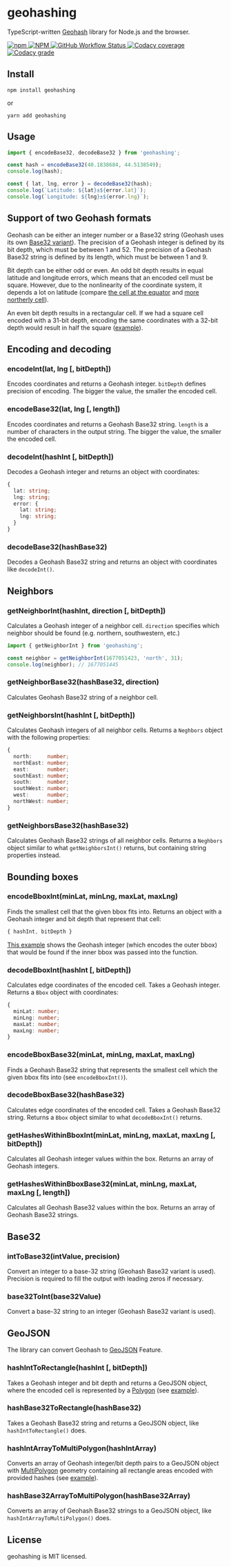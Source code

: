 # geohashing

TypeScript-written [Geohash](https://en.wikipedia.org/wiki/Geohash) library for Node.js and the browser.

<a href="https://www.npmjs.com/geohashing" target="_blank">
    <img alt="npm" src="https://img.shields.io/npm/v/geohashing?color=brightgreen">
</a>
<a href="https://www.npmjs.com/geohashing" target="_blank">
    <img alt="NPM" src="https://img.shields.io/npm/l/geohashing?color=blue">
</a>
<a href="https://github.com/arseny034/geohashing/actions/workflows/ci.yml" target="_blank">
    <img alt="GitHub Workflow Status" src="https://img.shields.io/github/actions/workflow/status/arseny034/geohashing/ci.yml?branch=main">
</a>
<a href="https://app.codacy.com/gh/arseny034/geohashing" target="_blank">
    <img alt="Codacy coverage" src="https://img.shields.io/codacy/coverage/e2a2c3470d9d446ca7e754b78acb3660/main">
</a>
<a href="https://app.codacy.com/gh/arseny034/geohashing" target="_blank">
    <img alt="Codacy grade" src="https://img.shields.io/codacy/grade/e2a2c3470d9d446ca7e754b78acb3660/main">
</a>

## Install

```shell
npm install geohashing
```
or
```shell
yarn add geohashing
```

## Usage
```typescript
import { encodeBase32, decodeBase32 } from 'geohashing';

const hash = encodeBase32(40.1838684, 44.5138549);
console.log(hash);

const { lat, lng, error } = decodeBase32(hash);
console.log(`Latitude: ${lat}±${error.lat}`);
console.log(`Longitude: ${lng}±${error.lng}`);
```

## Support of two Geohash formats
Geohash can be either an integer number or a Base32 string (Geohash uses its own [Base32 variant](https://en.wikipedia.org/wiki/Base32#Geohash)).
The precision of a Geohash integer is defined by its bit depth, which must be between 1 and 52.
The precision of a Geohash Base32 string is defined by its length, which must be between 1 and 9.

Bit depth can be either odd or even.
An odd bit depth results in equal latitude and longitude errors,
which means that an encoded cell must be square.
However, due to the nonlinearity of the coordinate system, it depends a lot on latitude
(compare [the cell at the equator](https://geojson.io/#data=data:application/json,%7B%0A%20%20%22type%22%3A%20%22Feature%22%2C%0A%20%20%22bbox%22%3A%20%5B%0A%20%20%20%2043.9947509765625%2C%0A%20%20%20%200%2C%0A%20%20%20%2044.000244140625%2C%0A%20%20%20%200.0054931640625%0A%20%20%5D%2C%0A%20%20%22geometry%22%3A%20%7B%0A%20%20%20%20%22type%22%3A%20%22Polygon%22%2C%0A%20%20%20%20%22coordinates%22%3A%20%5B%0A%20%20%20%20%20%20%5B%0A%20%20%20%20%20%20%20%20%5B%0A%20%20%20%20%20%20%20%20%20%2043.9947509765625%2C%0A%20%20%20%20%20%20%20%20%20%200%0A%20%20%20%20%20%20%20%20%5D%2C%0A%20%20%20%20%20%20%20%20%5B%0A%20%20%20%20%20%20%20%20%20%2044.000244140625%2C%0A%20%20%20%20%20%20%20%20%20%200%0A%20%20%20%20%20%20%20%20%5D%2C%0A%20%20%20%20%20%20%20%20%5B%0A%20%20%20%20%20%20%20%20%20%2044.000244140625%2C%0A%20%20%20%20%20%20%20%20%20%200.0054931640625%0A%20%20%20%20%20%20%20%20%5D%2C%0A%20%20%20%20%20%20%20%20%5B%0A%20%20%20%20%20%20%20%20%20%2043.9947509765625%2C%0A%20%20%20%20%20%20%20%20%20%200.0054931640625%0A%20%20%20%20%20%20%20%20%5D%2C%0A%20%20%20%20%20%20%20%20%5B%0A%20%20%20%20%20%20%20%20%20%2043.9947509765625%2C%0A%20%20%20%20%20%20%20%20%20%200%0A%20%20%20%20%20%20%20%20%5D%0A%20%20%20%20%20%20%5D%0A%20%20%20%20%5D%0A%20%20%7D%2C%0A%20%20%22properties%22%3A%20%7B%0A%20%20%20%20%22lat%22%3A%200.00274658203125%2C%0A%20%20%20%20%22lng%22%3A%2043.99749755859375%2C%0A%20%20%20%20%22error%22%3A%20%7B%0A%20%20%20%20%20%20%22lat%22%3A%200.00274658203125%2C%0A%20%20%20%20%20%20%22lng%22%3A%200.00274658203125%0A%20%20%20%20%7D%0A%20%20%7D%0A%7D)
and [more northerly cell](https://geojson.io/#data=data:application/json,%7B%0A%20%20%22type%22%3A%20%22Feature%22%2C%0A%20%20%22bbox%22%3A%20%5B%0A%20%20%20%2043.9947509765625%2C%0A%20%20%20%2040.49560546875%2C%0A%20%20%20%2044.000244140625%2C%0A%20%20%20%2040.5010986328125%0A%20%20%5D%2C%0A%20%20%22geometry%22%3A%20%7B%0A%20%20%20%20%22type%22%3A%20%22Polygon%22%2C%0A%20%20%20%20%22coordinates%22%3A%20%5B%0A%20%20%20%20%20%20%5B%0A%20%20%20%20%20%20%20%20%5B%0A%20%20%20%20%20%20%20%20%20%2043.9947509765625%2C%0A%20%20%20%20%20%20%20%20%20%2040.49560546875%0A%20%20%20%20%20%20%20%20%5D%2C%0A%20%20%20%20%20%20%20%20%5B%0A%20%20%20%20%20%20%20%20%20%2044.000244140625%2C%0A%20%20%20%20%20%20%20%20%20%2040.49560546875%0A%20%20%20%20%20%20%20%20%5D%2C%0A%20%20%20%20%20%20%20%20%5B%0A%20%20%20%20%20%20%20%20%20%2044.000244140625%2C%0A%20%20%20%20%20%20%20%20%20%2040.5010986328125%0A%20%20%20%20%20%20%20%20%5D%2C%0A%20%20%20%20%20%20%20%20%5B%0A%20%20%20%20%20%20%20%20%20%2043.9947509765625%2C%0A%20%20%20%20%20%20%20%20%20%2040.5010986328125%0A%20%20%20%20%20%20%20%20%5D%2C%0A%20%20%20%20%20%20%20%20%5B%0A%20%20%20%20%20%20%20%20%20%2043.9947509765625%2C%0A%20%20%20%20%20%20%20%20%20%2040.49560546875%0A%20%20%20%20%20%20%20%20%5D%0A%20%20%20%20%20%20%5D%0A%20%20%20%20%5D%0A%20%20%7D%2C%0A%20%20%22properties%22%3A%20%7B%0A%20%20%20%20%22lat%22%3A%2040.49835205078125%2C%0A%20%20%20%20%22lng%22%3A%2043.99749755859375%2C%0A%20%20%20%20%22error%22%3A%20%7B%0A%20%20%20%20%20%20%22lat%22%3A%200.00274658203125%2C%0A%20%20%20%20%20%20%22lng%22%3A%200.00274658203125%0A%20%20%20%20%7D%0A%20%20%7D%0A%7D)).

An even bit depth results in a rectangular cell.
If we had a square cell encoded with a 31-bit depth,
encoding the same coordinates with a 32-bit depth would result in half the square
([example](https://geojson.io/#data=data:application/json,%7B%0A%20%20%22type%22%3A%20%22Feature%22%2C%0A%20%20%22bbox%22%3A%20%5B%0A%20%20%20%2043.9947509765625%2C%0A%20%20%20%200%2C%0A%20%20%20%2044.000244140625%2C%0A%20%20%20%200.00274658203125%0A%20%20%5D%2C%0A%20%20%22geometry%22%3A%20%7B%0A%20%20%20%20%22type%22%3A%20%22Polygon%22%2C%0A%20%20%20%20%22coordinates%22%3A%20%5B%0A%20%20%20%20%20%20%5B%0A%20%20%20%20%20%20%20%20%5B%0A%20%20%20%20%20%20%20%20%20%2043.9947509765625%2C%0A%20%20%20%20%20%20%20%20%20%200%0A%20%20%20%20%20%20%20%20%5D%2C%0A%20%20%20%20%20%20%20%20%5B%0A%20%20%20%20%20%20%20%20%20%2044.000244140625%2C%0A%20%20%20%20%20%20%20%20%20%200%0A%20%20%20%20%20%20%20%20%5D%2C%0A%20%20%20%20%20%20%20%20%5B%0A%20%20%20%20%20%20%20%20%20%2044.000244140625%2C%0A%20%20%20%20%20%20%20%20%20%200.00274658203125%0A%20%20%20%20%20%20%20%20%5D%2C%0A%20%20%20%20%20%20%20%20%5B%0A%20%20%20%20%20%20%20%20%20%2043.9947509765625%2C%0A%20%20%20%20%20%20%20%20%20%200.00274658203125%0A%20%20%20%20%20%20%20%20%5D%2C%0A%20%20%20%20%20%20%20%20%5B%0A%20%20%20%20%20%20%20%20%20%2043.9947509765625%2C%0A%20%20%20%20%20%20%20%20%20%200%0A%20%20%20%20%20%20%20%20%5D%0A%20%20%20%20%20%20%5D%0A%20%20%20%20%5D%0A%20%20%7D%2C%0A%20%20%22properties%22%3A%20%7B%0A%20%20%20%20%22lat%22%3A%200.001373291015625%2C%0A%20%20%20%20%22lng%22%3A%2043.99749755859375%2C%0A%20%20%20%20%22error%22%3A%20%7B%0A%20%20%20%20%20%20%22lat%22%3A%200.001373291015625%2C%0A%20%20%20%20%20%20%22lng%22%3A%200.00274658203125%0A%20%20%20%20%7D%0A%20%20%7D%0A%7D)).

## Encoding and decoding

### encodeInt(lat, lng \[, bitDepth])
Encodes coordinates and returns a Geohash integer.
`bitDepth` defines precision of encoding.
The bigger the value, the smaller the encoded cell.

### encodeBase32(lat, lng \[, length])
Encodes coordinates and returns a Geohash Base32 string. 
`length` is a number of characters in the output string.
The bigger the value, the smaller the encoded cell.

### decodeInt(hashInt \[, bitDepth])
Decodes a Geohash integer and returns an object with coordinates:
```typescript
{
  lat: string;
  lng: string;
  error: {
    lat: string;
    lng: string;
  } 
}
```

### decodeBase32(hashBase32)
Decodes a Geohash Base32 string and returns an object with coordinates like `decodeInt()`.

## Neighbors

### getNeighborInt(hashInt, direction \[, bitDepth])
Calculates a Geohash integer of a neighbor cell.
`direction` specifies which neighbor should be found (e.g. northern, southwestern, etc.)

```ts
import { getNeighborInt } from 'geohashing';

const neighbor = getNeighborInt(1677051423, 'north', 31);
console.log(neighbor); // 1677051445
```

### getNeighborBase32(hashBase32, direction)
Calculates Geohash Base32 string of a neighbor cell.

### getNeighborsInt(hashInt \[, bitDepth])
Calculates Geohash integers of all neighbor cells. Returns a `Neghbors` object with the following properties:
```typescript
{
  north:     number;
  northEast: number;
  east:      number;
  southEast: number;
  south:     number;
  southWest: number;
  west:      number;
  northWest: number;
}
```

### getNeighborsBase32(hashBase32)
Calculates Geohash Base32 strings of all neighbor cells.
Returns a `Neghbors` object similar to what `getNeighborsInt()` returns, but containing string properties instead.

## Bounding boxes

### encodeBboxInt(minLat, minLng, maxLat, maxLng)
Finds the smallest cell that the given bbox fits into.
Returns an object with a Geohash integer and bit depth that represent that cell:
```typescript
{ hashInt, bitDepth }
```
[This example](http://geojson.io/#data=data:application/json,%7B%0A%20%20%22type%22%3A%20%22FeatureCollection%22%2C%0A%20%20%22features%22%3A%20%5B%0A%20%20%20%20%7B%0A%20%20%20%20%20%20%22type%22%3A%20%22Feature%22%2C%0A%20%20%20%20%20%20%22geometry%22%3A%20%7B%0A%20%20%20%20%20%20%20%20%22type%22%3A%20%22MultiPolygon%22%2C%0A%20%20%20%20%20%20%20%20%22coordinates%22%3A%20%5B%0A%20%20%20%20%20%20%20%20%20%20%5B%0A%20%20%20%20%20%20%20%20%20%20%20%20%5B%0A%20%20%20%20%20%20%20%20%20%20%20%20%20%20%5B%0A%20%20%20%20%20%20%20%20%20%20%20%20%20%20%20%2040.18310749942694%2C%0A%20%20%20%20%20%20%20%20%20%20%20%20%20%20%20%2044.51623995096614%0A%20%20%20%20%20%20%20%20%20%20%20%20%20%20%5D%2C%0A%20%20%20%20%20%20%20%20%20%20%20%20%20%20%5B%0A%20%20%20%20%20%20%20%20%20%20%20%20%20%20%20%2040.18310749942694%2C%0A%20%20%20%20%20%20%20%20%20%20%20%20%20%20%20%2044.51227395945389%0A%20%20%20%20%20%20%20%20%20%20%20%20%20%20%5D%2C%0A%20%20%20%20%20%20%20%20%20%20%20%20%20%20%5B%0A%20%20%20%20%20%20%20%20%20%20%20%20%20%20%20%2040.18729483721813%2C%0A%20%20%20%20%20%20%20%20%20%20%20%20%20%20%20%2044.51227395945389%0A%20%20%20%20%20%20%20%20%20%20%20%20%20%20%5D%2C%0A%20%20%20%20%20%20%20%20%20%20%20%20%20%20%5B%0A%20%20%20%20%20%20%20%20%20%20%20%20%20%20%20%2040.18729483721813%2C%0A%20%20%20%20%20%20%20%20%20%20%20%20%20%20%20%2044.51623995096614%0A%20%20%20%20%20%20%20%20%20%20%20%20%20%20%5D%2C%0A%20%20%20%20%20%20%20%20%20%20%20%20%20%20%5B%0A%20%20%20%20%20%20%20%20%20%20%20%20%20%20%20%2040.18310749942694%2C%0A%20%20%20%20%20%20%20%20%20%20%20%20%20%20%20%2044.51623995096614%0A%20%20%20%20%20%20%20%20%20%20%20%20%20%20%5D%0A%20%20%20%20%20%20%20%20%20%20%20%20%5D%0A%20%20%20%20%20%20%20%20%20%20%5D%2C%0A%20%20%20%20%20%20%20%20%20%20%5B%0A%20%20%20%20%20%20%20%20%20%20%20%20%5B%0A%20%20%20%20%20%20%20%20%20%20%20%20%20%20%5B%0A%20%20%20%20%20%20%20%20%20%20%20%20%20%20%20%2040.1824951171875%2C%0A%20%20%20%20%20%20%20%20%20%20%20%20%20%20%20%2044.5111083984375%0A%20%20%20%20%20%20%20%20%20%20%20%20%20%20%5D%2C%0A%20%20%20%20%20%20%20%20%20%20%20%20%20%20%5B%0A%20%20%20%20%20%20%20%20%20%20%20%20%20%20%20%2040.18798828125%2C%0A%20%20%20%20%20%20%20%20%20%20%20%20%20%20%20%2044.5111083984375%0A%20%20%20%20%20%20%20%20%20%20%20%20%20%20%5D%2C%0A%20%20%20%20%20%20%20%20%20%20%20%20%20%20%5B%0A%20%20%20%20%20%20%20%20%20%20%20%20%20%20%20%2040.18798828125%2C%0A%20%20%20%20%20%20%20%20%20%20%20%20%20%20%20%2044.5166015625%0A%20%20%20%20%20%20%20%20%20%20%20%20%20%20%5D%2C%0A%20%20%20%20%20%20%20%20%20%20%20%20%20%20%5B%0A%20%20%20%20%20%20%20%20%20%20%20%20%20%20%20%2040.1824951171875%2C%0A%20%20%20%20%20%20%20%20%20%20%20%20%20%20%20%2044.5166015625%0A%20%20%20%20%20%20%20%20%20%20%20%20%20%20%5D%2C%0A%20%20%20%20%20%20%20%20%20%20%20%20%20%20%5B%0A%20%20%20%20%20%20%20%20%20%20%20%20%20%20%20%2040.1824951171875%2C%0A%20%20%20%20%20%20%20%20%20%20%20%20%20%20%20%2044.5111083984375%0A%20%20%20%20%20%20%20%20%20%20%20%20%20%20%5D%0A%20%20%20%20%20%20%20%20%20%20%20%20%5D%0A%20%20%20%20%20%20%20%20%20%20%5D%0A%20%20%20%20%20%20%20%20%5D%0A%20%20%20%20%20%20%7D%2C%0A%20%20%20%20%20%20%22properties%22%3A%20null%0A%20%20%20%20%7D%0A%20%20%5D%0A%7D)
shows the Geohash integer (which encodes the outer bbox) that would be found
if the inner bbox was passed into the function.

### decodeBboxInt(hashInt \[, bitDepth])
Calculates edge coordinates of the encoded cell.
Takes a Geohash integer.
Returns a `Bbox` object with coordinates: 
```typescript
{ 
  minLat: number;
  minLng: number;
  maxLat: number;
  maxLng: number;
}
```

### encodeBboxBase32(minLat, minLng, maxLat, maxLng)
Finds a Geohash Base32 string that represents the smallest cell which the given bbox fits into
(see `encodeBboxInt()`).

### decodeBboxBase32(hashBase32)
Calculates edge coordinates of the encoded cell.
Takes a Geohash Base32 string.
Returns a `Bbox` object similar to what `decodeBboxInt()` returns.

### getHashesWithinBboxInt(minLat, minLng, maxLat, maxLng \[, bitDepth])
Calculates all Geohash integer values within the box.
Returns an array of Geohash integers.

### getHashesWithinBboxBase32(minLat, minLng, maxLat, maxLng \[, length])
Calculates all Geohash Base32 values within the box.
Returns an array of Geohash Base32 strings.

## Base32

### intToBase32(intValue, precision)
Convert an integer to a base-32 string (Geohash Base32 variant is used).
Precision is required to fill the output with leading zeros if necessary.

### base32ToInt(base32Value)
Convert a base-32 string to an integer (Geohash Base32 variant is used).

## GeoJSON
The library can convert Geohash to [GeoJSON](https://ru.wikipedia.org/wiki/GeoJSON) Feature.

### hashIntToRectangle(hashInt \[, bitDepth])
Takes a Geohash integer and bit depth and returns a GeoJSON object,
where the encoded cell is represented by a [Polygon](https://www.rfc-editor.org/rfc/rfc7946#section-3.1.6)
(see [example](https://geojson.io/#data=data:application/json,%7B%22type%22%3A%22Feature%22%2C%22bbox%22%3A%5B44.5111083984375%2C40.1824951171875%2C44.5166015625%2C40.18798828125%5D%2C%22geometry%22%3A%7B%22type%22%3A%22Polygon%22%2C%22coordinates%22%3A%5B%5B%5B44.5111083984375%2C40.1824951171875%5D%2C%5B44.5166015625%2C40.1824951171875%5D%2C%5B44.5166015625%2C40.18798828125%5D%2C%5B44.5111083984375%2C40.18798828125%5D%2C%5B44.5111083984375%2C40.1824951171875%5D%5D%5D%7D%2C%22properties%22%3A%7B%22lat%22%3A40.18524169921875%2C%22lng%22%3A44.51385498046875%2C%22error%22%3A%7B%22lat%22%3A0.00274658203125%2C%22lng%22%3A0.00274658203125%7D%7D%7D)).

### hashBase32ToRectangle(hashBase32)
Takes a Geohash Base32 string and returns a GeoJSON object, like `hashIntToRectangle()` does.

### hashIntArrayToMultiPolygon(hashIntArray)
Converts an array of Geohash integer/bit depth pairs to a GeoJSON object
with [MultiPolygon](https://www.rfc-editor.org/rfc/rfc7946#section-3.1.7) geometry
containing all rectangle areas encoded with provided hashes
(see [example](https://geojson.io/#data=data:application/json,%7B%22type%22%3A%22Feature%22%2C%22geometry%22%3A%7B%22type%22%3A%22MultiPolygon%22%2C%22coordinates%22%3A%5B%5B%5B%5B-4.39453125%2C48.69140625%5D%2C%5B-4.3505859375%2C48.69140625%5D%2C%5B-4.3505859375%2C48.7353515625%5D%2C%5B-4.39453125%2C48.7353515625%5D%2C%5B-4.39453125%2C48.69140625%5D%5D%5D%2C%5B%5B%5B-4.39453125%2C48.62548828125%5D%2C%5B-4.3505859375%2C48.62548828125%5D%2C%5B-4.3505859375%2C48.6474609375%5D%2C%5B-4.39453125%2C48.6474609375%5D%2C%5B-4.39453125%2C48.62548828125%5D%5D%5D%2C%5B%5B%5B-4.306640625%2C48.6474609375%5D%2C%5B-4.28466796875%2C48.6474609375%5D%2C%5B-4.28466796875%2C48.66943359375%5D%2C%5B-4.306640625%2C48.66943359375%5D%2C%5B-4.306640625%2C48.6474609375%5D%5D%5D%5D%7D%2C%22properties%22%3Anull%7D)).

### hashBase32ArrayToMultiPolygon(hashBase32Array)
Converts an array of Geohash Base32 strings to a GeoJSON object,
like `hashIntArrayToMultiPolygon()` does.

## License
geohashing is MIT licensed.
